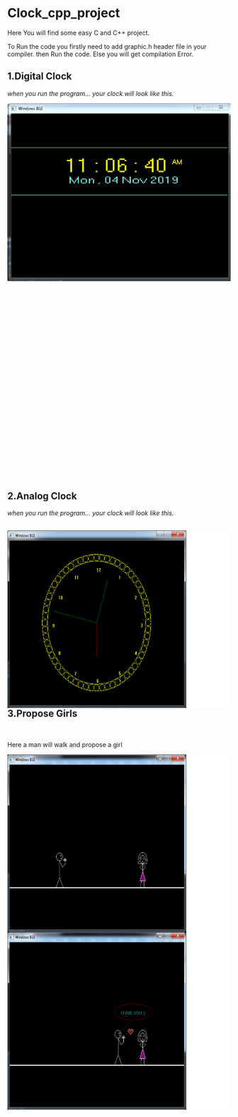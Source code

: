 # Clock_cpp_project
Here You will find some easy C and C++ project.

To Run the code you firstly need to add graphic.h header file in your compiler.
then Run the code. Else you will get compilation Error.

<h2> 1.Digital Clock </h2>
<p><i> when you run the program... your clock will look like this.</i> </p>
  <img src="Picture/Digital Clock.PNG" align="Left" height="400px"> 
  <br><br><br><br><br><br><br><br>  <br><br><br><br><br><br><br><br>
  <h2 style="margin-top:600px" align="left"> 2.Analog Clock </h2>
  <p><i> when you run the program... your clock will look like this.</i> </p>
  
  <br>
  <img src="Picture/analog_clock.png" align="Left" height="400px">
    <br><br><br><br><br><br><br><br>  <br><br><br><br><br><br><br><br>
    <h2> 3.Propose Girls </h2>
    <br>
    <p> Here a man will walk and propose a girl </p>
  <img src="Picture/propose-1.png" align="Left" height="400px">
    <br><br><br><br><br><br><br><br>  <br><br><br><br><br><br><br><br>
  <img src="Picture/propose-2.png" align="Left" height="400px">
    
